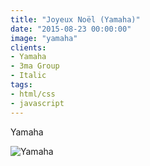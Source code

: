 ```yaml
---
title: "Joyeux Noël (Yamaha)"
date: "2015-08-23 00:00:00"
image: "yamaha"
clients:
- Yamaha
- 3ma Group
- Italic
tags:
- html/css
- javascript
---
```


Yamaha

![Yamaha](/images/projets/yamaha/yamaha-1.jpg)

